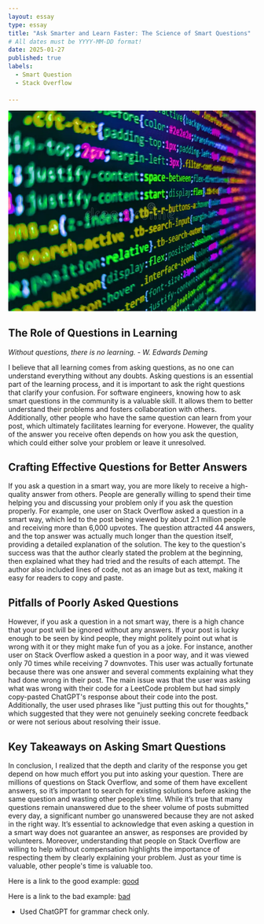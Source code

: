 ```yaml
---
layout: essay
type: essay
title: "Ask Smarter and Learn Faster: The Science of Smart Questions"
# All dates must be YYYY-MM-DD format!
date: 2025-01-27
published: true
labels:
  - Smart Question
  - Stack Overflow

---
```


<img class="img-fluid" src="../img/Learning-TypeScript-Is-No-Walk-in-the-Park/typescript.webp">

## The Role of Questions in Learning

*Without questions, there is no learning. - W. Edwards Deming*

I believe that all learning comes from asking questions, as no one can understand everything without any doubts. Asking questions is an essential part of the learning process, and it is important to ask the right questions that clarify your confusion. For software engineers, knowing how to ask smart questions in the community is a valuable skill. It allows them to better understand their problems and fosters collaboration with others. Additionally, other people who have the same question can learn from your post, which ultimately facilitates learning for everyone. However, the quality of the answer you receive often depends on how you ask the question, which could either solve your problem or leave it unresolved.

## Crafting Effective Questions for Better Answers

If you ask a question in a smart way, you are more likely to receive a high-quality answer from others. People are generally willing to spend their time helping you and discussing your problem only if you ask the question properly. For example, one user on Stack Overflow asked a question in a smart way, which led to the post being viewed by about 2.1 million people and receiving more than 6,000 upvotes. The question attracted 44 answers, and the top answer was actually much longer than the question itself, providing a detailed explanation of the solution. The key to the question's success was that the author clearly stated the problem at the beginning, then explained what they had tried and the results of each attempt. The author also included lines of code, not as an image but as text, making it easy for readers to copy and paste.

## Pitfalls of Poorly Asked Questions

However, if you ask a question in a not smart way, there is a high chance that your post will be ignored without any answers. If your post is lucky enough to be seen by kind people, they might politely point out what is wrong with it or they might make fun of you as a joke. For instance, another user on Stack Overflow asked a question in a poor way, and it was viewed only 70 times while receiving 7 downvotes. This user was actually fortunate because there was one answer and several comments explaining what they had done wrong in their post. The main issue was that the user was asking what was wrong with their code for a LeetCode problem but had simply copy-pasted ChatGPT's response about their code into the post. Additionally, the user used phrases like "just putting this out for thoughts," which suggested that they were not genuinely seeking concrete feedback or were not serious about resolving their issue.

## Key Takeaways on Asking Smart Questions

In conclusion, I realized that the depth and clarity of the response you get depend on how much effort you put into asking your question. There are millions of questions on Stack Overflow, and some of them have excellent answers, so it’s important to search for existing solutions before asking the same question and wasting other people’s time. While it’s true that many questions remain unanswered due to the sheer volume of posts submitted every day, a significant number go unanswered because they are not asked in the right way. It’s essential to acknowledge that even asking a question in a smart way does not guarantee an answer, as responses are provided by volunteers. Moreover, understanding that people on Stack Overflow are willing to help without compensation highlights the importance of respecting them by clearly explaining your problem. Just as your time is valuable, other people's time is valuable too.

Here is a link to the good example: [good](https://stackoverflow.com/questions/14220321/how-do-i-return-the-response-from-an-asynchronous-call)

Here is a link to the bad example: [bad](https://stackoverflow.com/questions/79388715/meeting-rooms-iii-leetcode)

- Used ChatGPT for grammar check only.
